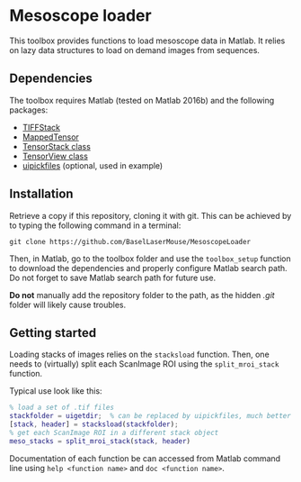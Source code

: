 # Mesoscope loader

This toolbox provides functions to load mesoscope data in Matlab. It relies on
lazy data structures to load on demand images from sequences.

## Dependencies

The toolbox requires Matlab (tested on Matlab 2016b) and the following
packages:

- [TIFFStack](https://github.com/DylanMuir/TIFFStack)
- [MappedTensor](https://github.com/DylanMuir/MappedTensor)
- [TensorStack class](https://github.com/DylanMuir/TensorStack)
- [TensorView class](https://bitbucket.org/lasermouse/TensorView)
- [uipickfiles](http://www.mathworks.com/matlabcentral/fileexchange/10867-uipickfiles--uigetfile-on-steroids)
  (optional, used in example)


## Installation

Retrieve a copy if this repository, cloning it with git.
This can be achieved by to typing the following command in a terminal:
```
git clone https://github.com/BaselLaserMouse/MesoscopeLoader
```

Then, in Matlab, go to the toolbox folder and use the `toolbox_setup` function
to download the dependencies and properly configure Matlab search path.
Do not forget to save Matlab search path for future use.

**Do not** manually add the repository folder to the path, as the hidden *.git*
folder will likely cause troubles.


## Getting started

Loading stacks of images relies on the `stacksload` function. Then, one needs
to (virtually) split each ScanImage ROI using the `split_mroi_stack` function.

Typical use look like this:

```matlab
% load a set of .tif files
stackfolder = uigetdir;  % can be replaced by uipickfiles, much better
[stack, header] = stacksload(stackfolder);
% get each ScanImage ROI in a different stack object
meso_stacks = split_mroi_stack(stack, header)
```

Documentation of each function be can accessed from Matlab command line using
`help <function name>` and `doc <function name>`.
